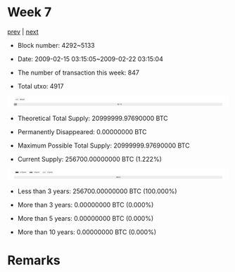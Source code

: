 # Week 7

[prev](week0006.md) | [next](week0008.md)

- Block number: 4292~5133

- Date: 2009-02-15 03:15:05~2009-02-22 03:15:04

- The number of transaction this week: 847

- Total utxo: 4917

![](../images/mined_week0007.png)

- Theoretical Total Supply: 20999999.97690000 BTC

- Permanently Disappeared: 0.00000000 BTC

- Maximum Possible Total Supply: 20999999.97690000 BTC

- Current Supply: 256700.00000000 BTC (1.222%)

![](../images/year_week0007.png)


- Less than 3 years: 256700.00000000 BTC (100.000%)

- More than 3 years: 0.00000000 BTC (0.000%)

- More than 5 years: 0.00000000 BTC (0.000%)

- More than 10 years: 0.00000000 BTC (0.000%)

# Remarks

